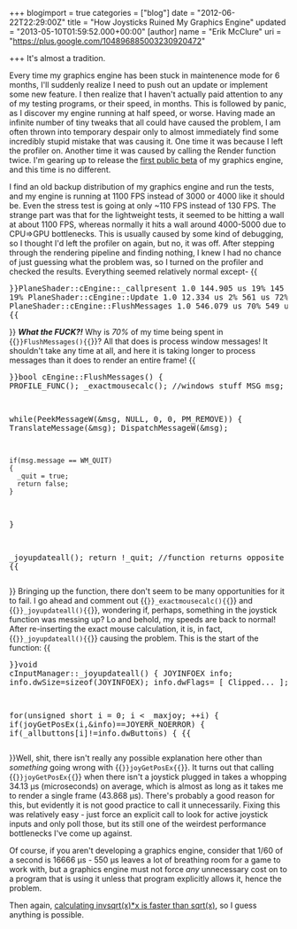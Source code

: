 +++
blogimport = true
categories = ["blog"]
date = "2012-06-22T22:29:00Z"
title = "How Joysticks Ruined My Graphics Engine"
updated = "2013-05-10T01:59:52.000+00:00"
[author]
name = "Erik McClure"
uri = "https://plus.google.com/104896885003230920472"

+++
It's almost a tradition. 

Every time my graphics engine has been stuck in maintenence mode for 6 months, I'll suddenly realize I need to push out an update or implement some new feature. I then realize that I haven't actually paid attention to any of my testing programs, or their speed, in months. This is followed by panic, as I discover my engine running at half speed, or worse. Having made an infinite number of tiny tweaks that all could have caused the problem, I am often thrown into temporary despair only to almost immediately find some incredibly stupid mistake that was causing it. One time it was because I left the profiler on. Another time it was caused by calling the Render function twice. I'm gearing up to release the [first public beta](http://blackspherestudios.com) of my graphics engine, and this time is no different. 

I find an old backup distribution of my graphics engine and run the tests, and my engine is running at 1100 FPS instead of 3000 or 4000 like it should be. Even the stress test is going at only ~110 FPS instead of 130 FPS. The strange part was that for the lightweight tests, it seemed to be hitting a wall at about 1100 FPS, whereas normally it hits a wall around 4000-5000 due to CPU⇒GPU bottlenecks. This is usually caused by some kind of debugging, so I thought I'd left the profiler on again, but no, it was off. After stepping through the rendering pipeline and finding nothing, I knew I had no chance of just guessing what the problem was, so I turned on the profiler and checked the results. Everything seemed relatively normal except-  {{<pre>}}PlaneShader::cEngine::_callpresent       1.0    144.905 us   19%        145 us   19%
PlaneShader::cEngine::Update             1.0     12.334 us    2%        561 us   72%
  PlaneShader::cEngine::FlushMessages    1.0    546.079 us   70%        549 us   71%
{{</pre>}} ***What the FUCK?!*** Why is *70%* of my time being spent in {{<code>}}FlushMessages(){{</code>}}? All that does is process window messages! It shouldn't take any time at all, and here it is taking longer to process messages than it does to render an entire frame!  {{<pre cpp>}}bool cEngine::FlushMessages()
{
  PROFILE_FUNC();
  _exactmousecalc();
  //windows stuff
  MSG msg;

  while(PeekMessageW(&msg, NULL, 0, 0, PM_REMOVE))
  {
    TranslateMessage(&msg);
    DispatchMessageW(&msg);

    if(msg.message == WM_QUIT)
    {
      _quit = true;
      return false;
    }
  }
  
  _joyupdateall();
  return !_quit; //function returns opposite of quit
}
{{</pre>}} Bringing up the function, there don't seem to be many opportunities for it to fail. I go ahead and comment out {{<code>}}_exactmousecalc(){{</code>}} and {{<code>}}_joyupdateall(){{</code>}}, wondering if, perhaps, something in the joystick function was messing up? Lo and behold, my speeds are back to normal! After re-inserting the exact mouse calculation, it is, in fact, {{<code>}}_joyupdateall(){{</code>}} causing the problem. This is the start of the function:  {{<pre cpp>}}void cInputManager::_joyupdateall()
{
  JOYINFOEX info;
  info.dwSize=sizeof(JOYINFOEX);
  info.dwFlags= [ Clipped... ];

  for(unsigned short i = 0; i < _maxjoy; ++i)
  {
    if(joyGetPosEx(i,&info)==JOYERR_NOERROR)
    {
      if(_allbuttons[i]!=info.dwButtons)
      {
{{</pre>}}Well, shit, there isn't really any possible explanation here other than *something* going wrong with {{<code>}}joyGetPosEx{{</code>}}. It turns out that calling {{<code>}}joyGetPosEx{{</code>}} when there isn't a joystick plugged in takes a whopping 34.13 µs (microseconds) on average, which is almost as long as it takes me to render a single frame (43.868 µs). There's probably a good reason for this, but evidently it is not good practice to call it unnecessarily. Fixing this was relatively easy - just force an explicit call to look for active joystick inputs and only poll those, but its still one of the weirdest performance bottlenecks I've come up against. 

Of course, if you aren't developing a graphics engine, consider that 1/60 of a second is 16666 µs - 550 µs leaves a lot of breathing room for a game to work with, but a graphics engine must not force *any* unnecessary cost on to a program that is using it unless that program explicitly allows it, hence the problem. 

Then again, [calculating invsqrt(x)*x is faster than sqrt(x)](http://stackoverflow.com/questions/1528727/why-is-sse-scalar-sqrtx-slower-than-rsqrtx-x), so I guess anything is possible.
